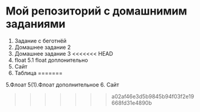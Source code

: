 # Мой репозиторий с домашнимим заданиями
1. Задание с беготнёй 
2. Домашнее задание 2
3. Домашнее задание 3
<<<<<<< HEAD
5. float
5.1 float доплонительно
6. Сайт
10. Таблица
=======

5.Флоат
5(1).Флоат дополнительное
6. Сайт
>>>>>>> a02af46e3d5b9845b94f03f2e19668fd31e4890b
